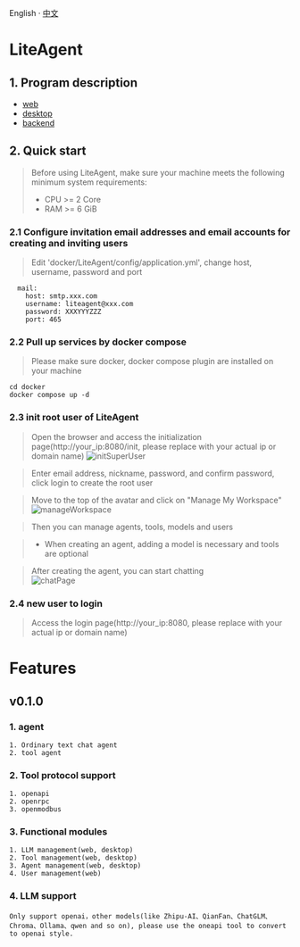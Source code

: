 English · [中文](README-zh_CN.md)

# LiteAgent
## 1. Program description
  - [web](https://github.com/LiteVar/LiteAgent/tree/master/lite_agent_web/README.md)
  - [desktop](https://github.com/LiteVar/LiteAgent/tree/master/lite_agent_client/README.md)
  - [backend](https://github.com/LiteVar/LiteAgent/tree/master/lite_agent_backend/README.md)

## 2. Quick start
> Before using LiteAgent, make sure your machine meets the following minimum system requirements:
> 
>- CPU >= 2 Core
>- RAM >= 6 GiB

### 2.1 Configure invitation email addresses and email accounts for creating and inviting users

> Edit 'docker/LiteAgent/config/application.yml', change host, username, password and port
```
  mail:
    host: smtp.xxx.com
    username: liteagent@xxx.com
    password: XXXYYYZZZ
    port: 465
```

### 2.2 Pull up services by docker compose

> Please make sure docker, docker compose plugin are installed on your machine
```
cd docker 
docker compose up -d
```

### 2.3 init root user of LiteAgent
> Open the browser and access the initialization page(http://your_ip:8080/init, please replace with your actual ip or domain name)
![initSuperUser](https://github.com/LiteVar/LiteAgent/tree/master/lite_agent_web/docs/initSuperUser.jpg)

> Enter email address, nickname, password, and confirm password, click login to create the root user

> Move to the top of the avatar and click on "Manage My Workspace"
![manageWorkspace](https://github.com/LiteVar/LiteAgent/tree/master/lite_agent_web/docs/open-admin.png)

> Then you can manage agents, tools, models and users

>- When creating an agent, adding a model is necessary and tools are optional

> After creating the agent, you can start chatting  
![chatPage](https://github.com/LiteVar/LiteAgent/tree/master/lite_agent_web/docs/chat-page.png)

### 2.4 new user to login

> Access the login page(http://your_ip:8080, please replace with your actual ip or domain name)


# Features

## v0.1.0

### 1. agent
    1. Ordinary text chat agent
    2. tool agent

### 2. Tool protocol support
    1. openapi
	2. openrpc
	3. openmodbus

### 3. Functional modules
    1. LLM management(web, desktop)
    2. Tool management(web, desktop)
    3. Agent management(web, desktop)
    4. User management(web)

### 4. LLM support
	Only support openai，other models(like Zhipu-AI、QianFan、ChatGLM、Chroma、Ollama、qwen and so on), please use the oneapi tool to convert to openai style.


